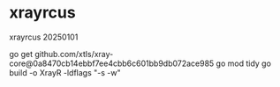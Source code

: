 # xrayrcus
xrayrcus 20250101

go get github.com/xtls/xray-core@0a8470cb14ebbf7ee4cbb6c601bb9db072ace985
go mod tidy
go build -o XrayR -ldflags "-s -w"

